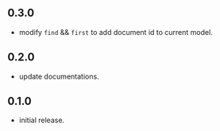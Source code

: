 ## 0.3.0
* modify `find` && `first` to add document id to current model.

## 0.2.0
* update documentations.

## 0.1.0
* initial release.
